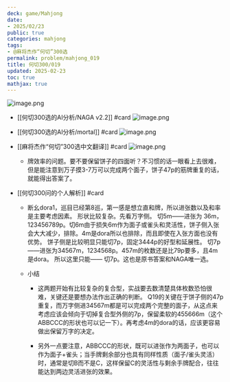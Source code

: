 ```yaml
---
deck: game/Mahjong
date:
- 2025/02/23
public: true
categories: mahjong
tags:
- @麻将杰作“何切”300选
permalink: problem/mahjong_019
title: 何切300/019
updated: 2025-02-23
toc: true
mathjax: true
---
```


![image.png](/assets/image_1740284346633_0.png)

  + [[何切300选的AI分析/NAGA v2.2]] #card
![image.png](/assets/image_1740284356906_0.png)

  + [[何切300选的AI分析/mortal]] #card
![image.png](/assets/image_1740284363567_0.png)

  + [[麻将杰作“何切”300选中文翻译]] #card
![image.png](/assets/image_1740284376939_0.png)

    + 牌效率的问题。要不要保留饼子的四面听？不习惯的话一眼看上去很难，但是能注意到万子摸3-7万可以完成两个面子，饼子47p的筋牌重复的话，就能得出答案了。

  + [[何切300问的个人解析]] #card
    + 断幺dora1，巡目已经第8巡，第一感是想立直和牌，所以进张数以及和率是主要考虑因素。
形状比较复杂。先看万字侧。
切5m——进张为 36m，123456789p。切6m由于损失6m作为面子或雀头和灵活性，饼子侧入张会大大减少，排除。4m是dora所以也排除，而且即使在入张方面也没有优势。
饼子侧是比较明显只能切7p，固定3444p的好型和延展性。
切7p——进张为34567m，1234568p。457m的枚数还是比79p要多，且4m是dora。
所以这里只能——
切7p。这也是原书答案和NAGA唯一选。

    + 小结

      + 这两题开始有比较复杂的复合型，实战要去数清楚具体枚数恐怕很难，关键还是要想办法作出正确的判断。
Q19的关键在于饼子侧的47p重复，而万字侧进34567m都是可以完成两个完整的面子，从这点来考虑应该会倾向于切掉复合型外侧的7p，保留柔软的455666m（这个ABBCCC的形状也可以记一下）。再考虑4m的dora的话，应该更容易做出保留万字的决定。

      + 另外一点要注意，ABBCCC的形状，既可以进张作为两面子，也可以作为面子+雀头；当手牌剩余部分也具有同样性质（面子/雀头灵活）时，通常是切B而不是C，这样保留C的灵活性与剩余手牌配合，往往能达到两边灵活进张的效果。
